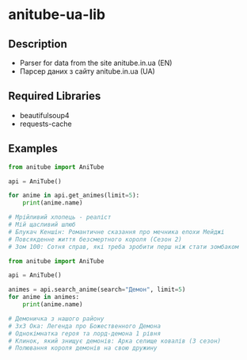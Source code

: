 # anitube-ua-lib

## Description
- Parser for data from the site anitube.in.ua (EN)
- Парсер даних з сайту anitube.in.ua (UA)

## Required Libraries
- beautifulsoup4
- requests-cache

## Examples
```python
from anitube import AniTube

api = AniTube()

for anime in api.get_animes(limit=5):
    print(anime.name)

# Мрійливий хлопець - реаліст
# Мій щасливий шлюб
# Блукач Кеншін: Романтичне сказання про мечника епохи Мейджі
# Повсякденне життя безсмертного короля (Сезон 2)
# Зом 100: Сотня справ, які треба зробити перш ніж стати зомбаком
```

```python
from anitube import AniTube

api = AniTube()

animes = api.search_anime(search="Демон", limit=5)
for anime in animes:
    print(anime.name)

# Демоничка з нашого району
# 3х3 Ока: Легенда про Божественного Демона
# Однокімнатка героя та лорд-демона 1 рівня
# Клинок, який знищує демонів: Арка селище ковалів (3 сезон)
# Полювання короля демонів на свою дружину
```

